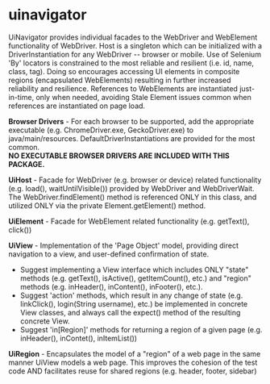 # uinavigator
UiNavigator provides individual facades to the WebDriver and WebElement functionality of WebDriver.  Host is a singleton which can be initialized with a DriverInstantiation for any WebDriver -- browser or mobile.  Use of Selenium 'By' locators is constrained to the most reliable and resilient (i.e. id, name, class, tag).  Doing so encourages accessing UI elements in composite regions (encapsulated WebElements) resulting in further increased reliability and resilience.  References to WebElements are instantiated just-in-time, only when needed, avoiding Stale Element issues common when references are instantiated on page load.

<b>Browser Drivers</b> - For each browser to be supported, add the appropriate executable (e.g. ChromeDriver.exe, GeckoDriver.exe) to java/main/resources.  DefaultDriverInstantiations are provided for the most common.  <br><b>NO EXECUTABLE BROWSER DRIVERS ARE INCLUDED WITH THIS PACKAGE.</b>  

<b>UiHost</b> - Facade for WebDriver (e.g. browser or device) related functionality (e.g. load(), waitUntilVisible()) provided by WebDriver and WebDriverWait.  The WebDriver.findElement() method is referenced ONLY in this class, and utilized ONLY via the private Element.getElement() method.

<b>UiElement</b> - Facade for WebElement related functionality (e.g. getText(), click())

<b>UiView</b> - Implementation of the 'Page Object' model, providing direct navigation to a view, and user-defined confirmation of state.  
<ul>
<li>Suggest implementing a View interface which includes ONLY "state" methods (e.g. getText(), isActive(), getItemCount(), etc.) and "region" methods (e.g. inHeader(), inContent(), inFooter(), etc.).</li>
<li>Suggest 'action' methods, which result in any change of state (e.g. linkClick(), login(String username), etc.) be implemented in concrete View classes, and always call the expect() method of the resulting concrete View.</li>
<li>Suggest 'in[Region]' methods for returning a region of a given page (e.g. inHeader(), inContet(), inItemList())</li>
</ul>

<b>UiRegion</b> - Encapsulates the model of a "region" of a web page in the same manner UiView models a web page.  This improves the cohesion of the test code AND facilitates reuse for shared regions (e.g. header, footer, sidebar)
